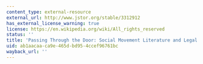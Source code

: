 ```yaml
---
content_type: external-resource
external_url: http://www.jstor.org/stable/3312912
has_external_license_warning: true
license: https://en.wikipedia.org/wiki/All_rights_reserved
status: ''
title: 'Passing Through the Door: Social Movement Literature and Legal Scholarship'
uid: ab1aacaa-ca9e-465d-bd95-4ccef96761bc
wayback_url: ''
---
```

